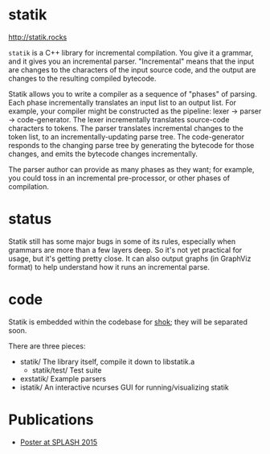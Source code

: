 statik
======

http://statik.rocks

`statik` is a C++ library for incremental compilation.  You give it a grammar, and it gives you an incremental parser.  "Incremental" means that the input are changes to the characters of the input source code, and the output are changes to the resulting compiled bytecode.

Statik allows you to write a compiler as a sequence of "phases" of parsing.  Each phase incrementally translates an input list to an output list.  For example, your compiler might be constructed as the pipeline: lexer -> parser -> code-generator.  The lexer incrementally translates source-code characters to tokens.  The parser translates incremental changes to the token list, to an incrementally-updating parse tree.  The code-generator responds to the changing parse tree by generating the bytecode for those changes, and emits the bytecode changes incrementally.

The parser author can provide as many phases as they want; for example, you could toss in an incremental pre-processor, or other phases of compilation.

status
======

Statik still has some major bugs in some of its rules, especially when grammars are more than a few layers deep.  So it's not yet practical for usage, but it's getting pretty close.  It can also output graphs (in GraphViz format) to help understand how it runs an incremental parse.

code
====

Statik is embedded within the codebase for [shok](http://shok.io); they will be separated soon.

There are three pieces:
- statik/  The library itself, compile it down to libstatik.a
  - statik/test/  Test suite
- exstatik/  Example parsers
- istatik/  An interactive ncurses GUI for running/visualizing statik

Publications
===========

- [Poster at SPLASH 2015](http://2015.splashcon.org/event/splash2015-posters-statik-an-incremental-compiler-generator)

